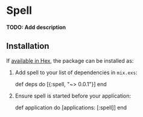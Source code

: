 # Spell

**TODO: Add description**

## Installation

If [available in Hex](https://hex.pm/docs/publish), the package can be installed as:

  1. Add spell to your list of dependencies in `mix.exs`:

        def deps do
          [{:spell, "~> 0.0.1"}]
        end

  2. Ensure spell is started before your application:

        def application do
          [applications: [:spell]]
        end
